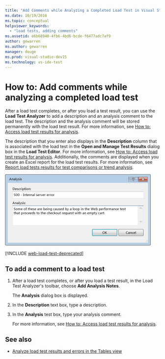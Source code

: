 ```yaml
---
title: "Add Comments while Analyzing a Completed Load Test in Visual Studio"
ms.date: 10/19/2016
ms.topic: conceptual
helpviewer_keywords:
  - "load tests, adding comments"
ms.assetid: e6b68940-4fb6-4bd6-bcde-f6477adc7af9
author: gewarren
ms.author: gewarren
manager: douge
ms.prod: visual-studio-dev15
ms.technology: vs-ide-test
---
```

# How to: Add comments while analyzing a completed load test

After a load test completes, or after you load a test result, you can use the **Load Test Analyzer** to add a description and an analysis comment to the load test. The description and the analysis comment will be stored permanently with the load test result. For more information, see [How to: Access load test results for analysis](../test/how-to-access-load-test-results-for-analysis.md).

The description that you enter also displays in the **Description** column that is associated with the load test in the **Open and Manage Test Results** dialog box in the **Load Test Editor**. For more information, see [How to: Access load test results for analysis](../test/how-to-access-load-test-results-for-analysis.md). Additionally, the comments are displayed when you create an Excel report for the load test results. For more information, see [Report load tests results for test comparisons or trend analysis](../test/compare-load-test-results.md).

![Analysis dialog for adding load test notes](../test/media/ltest_ananotes.png)

[!INCLUDE [web-load-test-deprecated](includes/web-load-test-deprecated.md)]

## To add a comment to a load test

1.  After a load test completes, or after you load a test result, in the Load Test Analyzer's toolbar, choose **Add Analysis Notes**.

     The **Analysis** dialog box is displayed.

2.  In the **Description** text box, type a description.

3.  In the **Analysis** test box, type your analysis comment.

    For more information, see [How to: Access load test results for analysis](../test/how-to-access-load-test-results-for-analysis.md).

## See also

- [Analyze load test results and errors in the Tables view](../test/analyze-load-test-results-and-errors-in-the-tables-view.md)